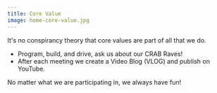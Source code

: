 ```yaml
---
title: Core Value
image: home-core-value.jpg
---
```


It's no conspirancy theory that core values are part of all that we do.<br>
* Program, build, and drive, ask us about our CRAB Raves!
* After each meeting we create a Video Blog (VLOG) and publish on YouTube.

 No matter what we are participating in, we always have fun!